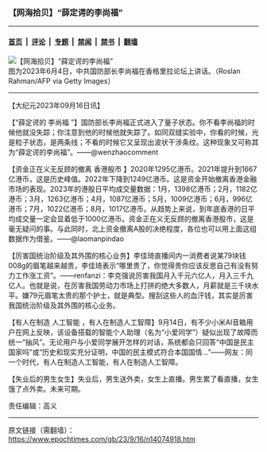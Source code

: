 ### 【网海拾贝】“薛定谔的李尚福”

---

#### [首页](../../../..?n14074918) &nbsp;|&nbsp; [评论](../../../../../epoch-comment?n14074918) &nbsp;|&nbsp; [专题](../../../../../epoch-special?n14074918) &nbsp;|&nbsp; [禁闻](../../../../../epoch-news?n14074918) &nbsp;|&nbsp; [禁书](../../../../../books?n14074918) &nbsp;|&nbsp; [翻墙](https://github.com/gfw-breaker/nogfw/blob/master/README.md?n14074918)


<div><img alt="【网海拾贝】“薛定谔的李尚福”" class="attachment-djy_600_400 size-djy_600_400 wp-post-image" src="https://i.epochtimes.com/assets/uploads/2023/06/id14010786-GettyImages-1258416974-600x400.jpg"/>
<div class="caption">
 图为2023年6月4日，中共国防部长李尚福在香格里拉论坛上讲话。（Roslan Rahman/AFP via Getty Images）
</div></div><hr/><div class="post_content" id="artbody" itemprop="articleBody">
 <!-- article content begin -->
 <p>
  【大纪元2023年09月16日讯】
 </p>
 <p>
  【“薛定谔的
  <ok href="https://www.epochtimes.com/gb/tag/%E6%9D%8E%E5%B0%9A%E7%A6%8F.html">
   李尚福
  </ok>
  ”】国防部长李尚福正式进入了量子状态。你不看李尚福的时候他就没失踪；你注意到他的时候他就失踪了。如同双缝实验中，你看的时候，光是粒子状态，是两条线；不看的时候它又呈现出波状干涉条纹。这种现象又可称其为“薛定谔的李尚福”。——@wenzhaocomment
 </p>
 <p>
  【资金正在义无反顾的撤离
  <ok href="https://www.epochtimes.com/gb/tag/%E9%A6%99%E6%B8%AF%E8%82%A1%E5%B8%82.html">
   香港股市
  </ok>
  】2020年1295亿港币。2021年提升到1667亿港币，这是历史峰值。2022年下降到1249亿港币。这是资金开始撤离香港金融市场的表现。2023年的港股日平均成交量数据：1月，1398亿港币；2月，1182亿港币；3月，1263亿港币；4月，1087亿港币；5月，1009亿港币；6月，996亿港币；7月，1022亿港币；8月，1017亿港币。从趋势上来说，到年底香港的日平均成交量一定会显着低于1000亿港币。资金正在义无反顾的撤离香港股市，这是毫无疑问的事。与此同时，北上资金撤离A股的决绝程度，各位也可以用上面这组数据作为借鉴。——@laomanpindao
 </p>
 <p>
  【厉害国统治阶级及其外围的核心业务】李佳琦直播间内一消费者说某79块钱008g的眉笔越来越贵，李佳琦表示“哪里贵了，你觉得贵你应该反思自己有没有努力工作涨工资”。——renfanzi：李克强说厉害我国月入千元六亿人，月入三千九亿人。也就是说，在厉害我国劳动力市场上打拼的绝大多数人，月薪就是三千块水平。嫌79元眉笔太贵的那个护士，就是典型。搜刮这些人的血汗钱，其实是厉害我国统治阶级及其外围的核心业务。
 </p>
 <p>
  【有人在制造
  <ok href="https://www.epochtimes.com/gb/tag/%E4%BA%BA%E5%B7%A5%E6%99%BA%E8%83%BD.html">
   人工智能
  </ok>
  ，有人在制造人工智障】9月14日，有不少小米AI音箱用户在网上反映，该设备搭载的智能个人助理（名为“小爱同学”）疑似出现了故障而统一“抽风”。无论用户与小爱同学展开怎样的对话，系统都会只回答“中国是民主国家吗”或“历史和现实充分证明，中国的民主模式符合本国国情…”——网友：同一个时代，有人在制造人工智能，有人在制造人工智障。
 </p>
 <p>
  【失业后的男生女生】失业后，男生送外卖，女生上直播。男生累了看直播，女生饿了点外卖。未来可期。
 </p>
 <p>
  责任编辑：高义
 </p>
 <!-- article content end -->
 <div id="below_article_ad">
 </div>
</div>


---

原文链接（需翻墙）：https://www.epochtimes.com/gb/23/9/16/n14074918.htm